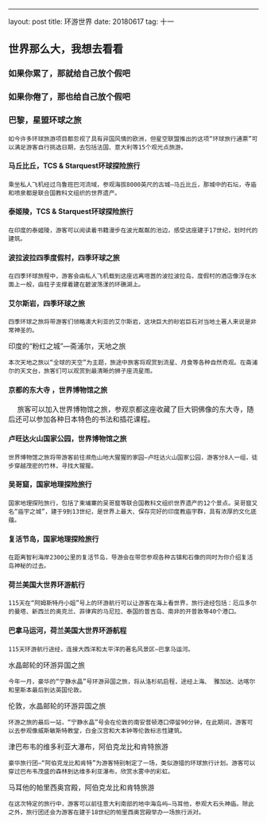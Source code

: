 ---
layout: post
title: 环游世界
date: 20180617
tag: 十一
## 世界那么大，我想去看看

### 如果你累了，那就给自己放个假吧
### 如果你倦了，那也给自己放个假吧


### 巴黎，星盟环球之旅

    如今许多环球旅游项目都忽视了具有异国风情的欧洲，但星空联盟推出的这项“环球旅行通票”可以满足游客自行挑选日期，去包括法国、意大利等15个观光点旅游。

#### 马丘比丘，TCS & Starquest环球探险旅行



    乘坐私人飞机经过乌鲁班巴河流域，参观海拔8000英尺的古城—马丘比丘，那城中的石坛，寺庙和喷泉都是联合国教科文组织的世界遗产。
#### 泰姬陵，TCS & Starquest环球探险旅行

    在印度的泰姬陵，游客可以阅读着书籍漫步在波光粼粼的池边，感受这座建于17世纪，划时代的建筑。

#### 波拉波拉四季度假村，四季环球之旅

    在四季环球旅程中，游客会由私人飞机载到这座远离喧嚣的波拉波拉岛，度假村的酒店像浮在水面上一般，由柱子支撑着建在碧波荡漾的环礁湖上。
#### 艾尔斯岩，四季环球之旅

    四季环球之旅将带游客们领略澳大利亚的艾尔斯岩，这块巨大的砂岩巨石对当地土著人来说是非常神圣的。

印度的“粉红之城”—斋浦尔，天地之旅

    本次天地之旅以“全球的天空”为主题，旅途中旅客将观赏到流星、月食等各种自然奇观。在斋浦尔的天文台，旅客们可以观赏到最清晰的狮子座流星雨。

#### 京都的东大寺 ，世界博物馆之旅

　  旅客可以加入世界博物馆之旅，参观京都这座收藏了巨大铜佛像的东大寺，随后还可以参加各种日本特色的书法和插花课程。
#### 卢旺达火山国家公园，世界博物馆之旅

    世界博物馆之旅将带游客前往濒危山地大猩猩的家园—卢旺达火山国家公园，游客分8人一组，徒步穿越茂密的竹林，寻找大猩猩。
#### 吴哥窟，国家地理探险旅行

    国家地理探险旅行，包括了柬埔寨的吴哥窟等联合国教科文组织世界遗产的12个景点。吴哥窟又名“庙宇之城”，建于9到13世纪，是世界上最大、保存完好的印度教庙宇群，具有浓厚的文化底蕴。

#### 复活节岛，国家地理探险旅行

    在距离智利海岸2300公里的复活节岛，导游会在带您参观各种古镇和石像的同时为你介绍复活岛神秘的过去。
#### 荷兰美国大世界环游航行

    115天在“阿姆斯特丹小姐”号上的环游航行可以让游客在海上看世界，旅行途经包括：厄瓜多尔的曼塔、新西兰的奥克兰、菲律宾的马尼拉、泰国的普吉岛、南非的开普敦等40个港口。

#### 巴拿马运河，荷兰美国大世界环游航程

    115天环游航行途经，连接大西洋和太平洋的著名风景区—巴拿马运河。

水晶邮轮的环游异国之旅

    今年一月，豪华的“宁静水晶”号环游异国之旅，将从洛杉矶启程，途经上海、 雅加达、达喀尔和里斯本最后到达英国伦敦。
伦敦，水晶邮轮的环游异国之旅

    环游之旅的最后一站，“宁静水晶”号会在伦敦的南安普顿港口停留90分钟，在此期间，游客可以去参观像威斯敏斯特教堂，白金汉宫和大本钟等伦敦标志性建筑。

津巴布韦的维多利亚大瀑布，阿伯克龙比和肯特旅游

    豪华旅行团—“阿伯克龙比和肯特”为游客特别制定了一场，类似游猎的环球旅行计划。游客可以穿过巴布韦茂盛的森林到达维多利亚瀑布，欣赏水雾中的彩虹。

马耳他的帕里西奥宫殿，阿伯克龙比和肯特旅游

    在这次特定的旅行中，游客可以前往意大利南部的地中海岛屿—马耳他，参观大石头神庙。除此之外，旅行团还会为游客在建于18世纪的帕里西奥宫殿举办一场旅行派对。

　


